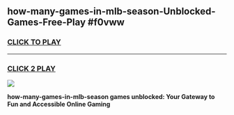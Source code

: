 
## how-many-games-in-mlb-season-Unblocked-Games-Free-Play #f0vww
<h3>
<a href="https://us.freeplayer.one?title=how-many-games-in-mlb-season&ref=9M">CLICK TO PLAY</a></h3>
<hr>

<h3>
<a href="https://us.freeplayer.one?title=how-many-games-in-mlb-season&ref=9M">CLICK 2 PLAY</a>
  
</h3>

<a href="https://us.freeplayer.one?title=how-many-games-in-mlb-season&ref=9M"><img src="https://clearcache.store/games.png"></a>


**how-many-games-in-mlb-season games unblocked: Your Gateway to Fun and Accessible Online Gaming**
